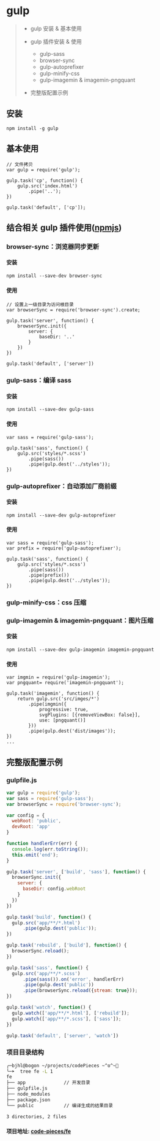 # gulp

> * gulp 安装 & 基本使用
> * gulp 插件安装 & 使用
>
>   * gulp-sass
>   * browser-sync
>   * gulp-autoprefixer
>   * gulp-minify-css
>   * gulp-imagemin & imagemin-pngquant
>
> * 完整版配置示例

## 安装

```shell
npm install -g gulp
```

## 基本使用

```
// 文件拷贝
var gulp = require('gulp');

gulp.task('cp', function() {
    gulp.src('index.html')
        .pipe('..');
})

gulp.task('default', ['cp']);
```

## 结合相关 gulp 插件使用\([npmjs](https://www.npmjs.com/)\)

### browser-sync：浏览器同步更新

#### 安装

```
npm install --save-dev browser-sync
```

#### 使用

```
// 设置上一级目录为访问根目录
var browserSync = require('browser-sync').create;

gulp.task('server', function() {
    browserSync.init({
        server: {
            baseDir: '..'
        }
    })
})

gulp.task('default', ['server'])
```

### gulp-sass：编译 sass

#### 安装

```
npm install --save-dev gulp-sass
```

#### 使用

```
var sass = require('gulp-sass');

gulp.task('sass', function() {
    gulp.src('styles/*.scss')
        .pipe(sass())
        .pipe(gulp.dest('../styles'));
})
```

### gulp-autoprefixer：自动添加厂商前缀

#### 安装

```
npm install --save-dev gulp-autoprefixer
```

#### 使用

```
var sass = require('gulp-sass');
var prefix = require('gulp-autoprefixer');

gulp.task('sass', function() {
    gulp.src('styles/*.scss')
        .pipe(sass())
        .pipe(prefix())
        .pipe(gulp.dest('../styles'));
})
```

### gulp-minify-css：css 压缩

### gulp-imagemin & imagemin-pngquant：图片压缩

#### 安装

```
npm install --save-dev gulp-imagemin imagemin-pngquant
```

#### 使用

```
var imgmin = require('gulp-imagemin');
var pngquant= require('imagemin-pngquant');

gulp.task('imagemin', function() {
    return gulp.src('src/imges/*')
        .pipe(imgmin({
            progressive: true,
            svgPlugins: [{removeViewBox: false}],
            use: [pngquant()]
        }))
        .pipe(gulp.dest('dist/images'));
})
...
```

## 完整版配置示例

### gulpfile.js

```js
var gulp = require('gulp');
var sass = require('gulp-sass');
var browserSync = require('browser-sync');

var config = {
  webRoot: 'public',
  devRoot: 'app'
}

function handlerErr(err) {
  console.log(err.toString());
  this.emit('end');
}

gulp.task('server', ['build', 'sass'], function() {
  browserSync.init({
    server: {
      baseDir: config.webRoot
    }
  })
})

gulp.task('build', function() {
  gulp.src('app/**/*.html')
      .pipe(gulp.dest('public'));
})

gulp.task('rebuild', ['build'], function() {
  browserSync.reload();
})

gulp.task('sass', function() {
  gulp.src('app/**/*.scss')
      .pipe(sass()).on('error', handlerErr)
      .pipe(gulp.dest('public'))
      .pipe(browserSync.reload({stream: true}));
})

gulp.task('watch', function() {
  gulp.watch(['app/**/*.html'], ['rebuild']);
  gulp.watch(['app/**/*.scss'], ['sass']);
})

gulp.task('default', ['server', 'watch'])
```

### 项目目录结构

```bash
╭─bjhl@bogon ~/projects/codePieces ~^o^~👣
╰─➤  tree fe -L 1
fe
├── app              // 开发目录
├── gulpfile.js
├── node_modules
├── package.json
└── public           // 编译生成的结果目录

3 directories, 2 files
```

#### 项目地址: [code-pieces/fe](https://github.com/SBaof/code-pieces/tree/master/fe)



